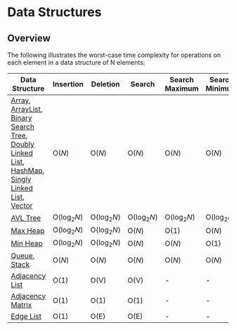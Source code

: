 # Data Structures

## Overview
The following illustrates the worst-case time complexity for operations on each element in a data structure of N elements:

| Data Structure                                                                                                                                                                                                                                                                                                                                                                                                                                                                                                                                                                                                                     | Insertion             | Deletion              | Search                | Search Maximum         | Search Minimum         | Space Complexity | 
|------------------------------------------------------------------------------------------------------------------------------------------------------------------------------------------------------------------------------------------------------------------------------------------------------------------------------------------------------------------------------------------------------------------------------------------------------------------------------------------------------------------------------------------------------------------------------------------------------------------------------------|-----------------------|-----------------------|-----------------------|------------------------|------------------------|------------------|
| [Array](https://github.com/shumarb/learning/blob/main/readmes/array.md), [ArrayList](https://github.com/shumarb/learning/blob/main/readmes/singly-linked-list.md), [Binary Search Tree](https://github.com/shumarb/learning/blob/main/readmes/binary-search-tree.md), [Doubly Linked List](https://github.com/shumarb/learning/blob/main/readmes/doubly-linked-list.md), [HashMap](https://github.com/shumarb/learning/blob/main/readmes/hashmap.md), [Singly Linked List](https://github.com/shumarb/learning/blob/main/readmes/singly-linked-list.md), [Vector](https://github.com/shumarb/learning/blob/main/readmes/vector.md) | O(_N_)                | O(_N_)                | O(_N_)                | O(_N_)                 | O(_N_)                 | O(_N_)           |
| [AVL Tree](https://github.com/shumarb/learning/blob/main/readmes/avl-tree.md)                                                                                                                                                                                                                                                                                                                                                                                                                                                                                                                                                      | O(log<sub>2</sub>_N_) | O(log<sub>2</sub>_N_) | O(log<sub>2</sub>_N_) | 	O(log<sub>2</sub>_N_) | 	O(log<sub>2</sub>_N_) | O(_N_)           |
| [Max Heap](https://github.com/shumarb/learning/blob/main/readmes/max-heap.md) 	                                                                                                                                                                                                                                                                                                                                                                                                                                                                                                                                                    | O(log<sub>2</sub>_N_) | O(log<sub>2</sub>_N_) | O(_N_)                | O(1)                   | O(_N_)                 | O(_N_)           |
| [Min Heap](https://github.com/shumarb/learning/blob/main/readmes/min-heap.md)                                                                                                                                                                                                                                                                                                                                                                                                                                                                                                                                                      | O(log<sub>2</sub>_N_) | O(log<sub>2</sub>_N_) | O(_N_)                | 	O(_N_)                | O(1)                   | O(_N_)           |
| [Queue](https://github.com/shumarb/learning/blob/main/readmes/stack.md), [Stack](https://github.com/shumarb/learning/blob/main/readmes/stack.md)                                                                                                                                                                                                                                                                                                                                                                                                                                                                                   | O(_N_)                | O(_N_) 	              | O(_N_)                | 	O(_N_)                | O(_N_)                 | O(_N_)           |
| [Adjacency List](https://github.com/shumarb/learning/blob/main/readmes/adjacency-list.md)                                                                                                                                                                                                                                                                                                                                                                                                                                                                                                                                          | O(1)                  | O(V)                  | O(V)                  | -                      | -                      | O(V + E)         |
| [Adjacency Matrix](https://github.com/shumarb/learning/blob/main/readmes/adjacency-matrix.md)                                                                                                                                                                                                                                                                                                                                                                                                                                                                                                                                      | O(1)                  | O(1)                  | O(1)                  | -                      | -                      | O($V^2$)         |
| [Edge List](https://github.com/shumarb/learning//blob/main/readmes/edge-list.md)                                                                                                                                                                                                                                                                                                                                                                                                                                                                                                                                                   | O(1)                  | O(E)                  | O(E)                  | -                      | -                      | O(E)             |